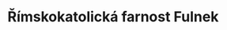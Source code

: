 ---
id: 3f72acd1-831b-4513-9165-04ee58cc1278
title: "Římskokatolická farnost Fulnek"
price: 30000
year: 2019
description: "Kostel Nejsvětější Trojice – odpočinková zóna pro turisty"
kouskovani: true
locationName: undefined
position:
  lng: 17.9038439895353
  lat: 49.71181935284571
---